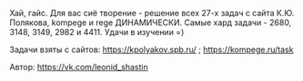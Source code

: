 Хай, гайс. Для вас сиё творение - решение всех 27-х задач с сайта К.Ю. Полякова, kompege и rege ДИНАМИЧЕСКИ. Самые хард задачи - 2680, 3148, 3149, 2982 и 4411. Удачи в изучении =)

Задачи взяты с сайтов: https://kpolyakov.spb.ru/  ; https://kompege.ru/task

Автор: https://vk.com/leonid_shastin
